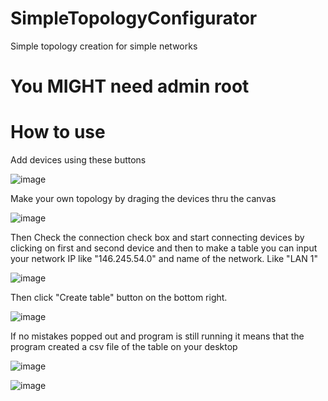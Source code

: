 # SimpleTopologyConfigurator
Simple topology creation for simple networks
# You MIGHT need admin root
# How to use
Add devices using these buttons 

![image](https://user-images.githubusercontent.com/73321844/204692751-09022ee7-ef68-4a7b-a325-58de99a5e41c.png)

Make your own topology by draging the devices thru the canvas

![image](https://user-images.githubusercontent.com/73321844/204693107-166058c5-d3c4-47ed-8b82-1f25945ca45a.png)

Then Check the connection check box and start connecting devices by clicking on first and second device
and then to make a table you can input your network IP like "146.245.54.0" and name of the network. Like "LAN 1"

![image](https://user-images.githubusercontent.com/73321844/204693529-83184f1e-5a5e-4ff2-8b29-061b3c64b123.png)

Then click "Create table" button on the bottom right.  

![image](https://user-images.githubusercontent.com/73321844/204693890-4e51161b-f6cb-431c-bcf1-6039ba12565d.png)

If no mistakes popped out and program is still running it means that the program created a csv file of the table on your desktop

![image](https://user-images.githubusercontent.com/73321844/205783150-2cd340c5-02cb-43da-a470-1304ba0f675b.png)

![image](https://user-images.githubusercontent.com/73321844/205783015-acbe9276-5fd1-4ac8-ab4c-af5bade90243.png)

